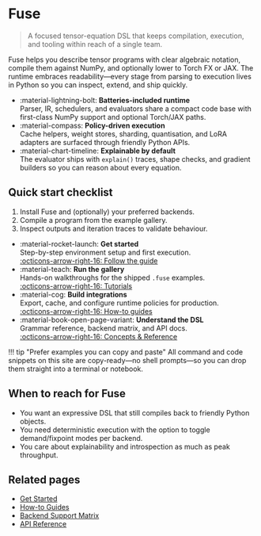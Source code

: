 # Fuse

> A focused tensor-equation DSL that keeps compilation, execution, and tooling within reach of a single team.

Fuse helps you describe tensor programs with clear algebraic notation, compile them against NumPy, and optionally lower to Torch FX or JAX. The runtime embraces readability—every stage from parsing to execution lives in Python so you can inspect, extend, and ship quickly.

<div class="hero-grid" markdown>

-   :material-lightning-bolt: **Batteries-included runtime**  
    Parser, IR, schedulers, and evaluators share a compact code base with first-class NumPy support and optional Torch/JAX paths.
-   :material-compass: **Policy-driven execution**  
    Cache helpers, weight stores, sharding, quantisation, and LoRA adapters are surfaced through friendly Python APIs.
-   :material-chart-timeline: **Explainable by default**  
    The evaluator ships with `explain()` traces, shape checks, and gradient builders so you can reason about every equation.

</div>

## Quick start checklist

1. Install Fuse and (optionally) your preferred backends.
2. Compile a program from the example gallery.
3. Inspect outputs and iteration traces to validate behaviour.

<div class="grid cards" markdown>

-   :material-rocket-launch: __Get started__  
    Step-by-step environment setup and first execution.  
    [:octicons-arrow-right-16: Follow the guide](get-started.md)
-   :material-teach: __Run the gallery__  
    Hands-on walkthroughs for the shipped `.fuse` examples.  
    [:octicons-arrow-right-16: Tutorials](tutorials/index.md)
-   :material-cog: __Build integrations__  
    Export, cache, and configure runtime policies for production.  
    [:octicons-arrow-right-16: How-to guides](how-to/index.md)
-   :material-book-open-page-variant: __Understand the DSL__  
    Grammar reference, backend matrix, and API docs.  
    [:octicons-arrow-right-16: Concepts & Reference](concepts/index.md)

</div>

!!! tip "Prefer examples you can copy and paste"
    All command and code snippets on this site are copy-ready—no shell prompts—so you can drop them straight into a terminal or notebook.

## When to reach for Fuse

* You want an expressive DSL that still compiles back to friendly Python objects.
* You need deterministic execution with the option to toggle demand/fixpoint modes per backend.
* You care about explainability and introspection as much as peak throughput.

## Related pages

* [Get Started](get-started.md)
* [How-to Guides](how-to/index.md)
* [Backend Support Matrix](backend_matrix.md)
* [API Reference](reference/index.md)
